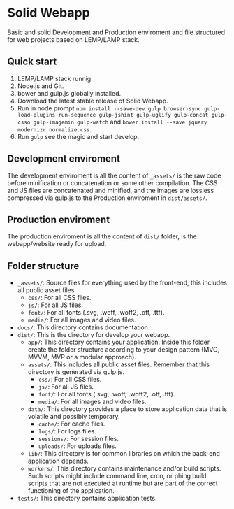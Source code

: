 Solid Webapp
============

Basic and solid Development and Production enviroment and file structured for web projects based on LEMP/LAMP stack.

## Quick start
1. LEMP/LAMP stack runnig.
2. Node.js and Git.
3. bower and gulp.js globally installed.
4. Download the latest stable release of Solid Webapp.
4. Run in node prompt `npm install --save-dev gulp browser-sync gulp-load-plugins run-sequence gulp-jshint gulp-uglify gulp-concat gulp-csso gulp-imagemin gulp-watch` and `bower install --save jquery modernizr normalize.css`.
5. Run `gulp` see the magic and start develop. 

## Development enviroment
The development enviroment is all the content of `_assets/` is the raw code before minification or concatenation or some other compilation. The CSS and JS files are concatenated and minified, and the images are lossless compressed via gulp.js to the Production enviroment in `dist/assets/`.

## Production enviroment
The production enviroment is all the content of `dist/` folder, is the webapp/website ready for upload.

## Folder structure

* `_assets/`: Source files for everything used by the front-end, this includes all public asset files. 
    * `css/`: For all CSS files.
    * `js/`: For all JS files.
    * `font/`: For all fonts (.svg, .woff, .woff2, .otf, .ttf).
    * `media/`: For all images and video files.
* `docs/`: This directory contains documentation.
* `dist/`: This is the directory for develop your webapp.
  * `app/`: This directory contains your application. Inside this folder create the folder structure according to your design pattern (MVC, MVVM, MVP or a modular approach).
  * `assets/`: This includes all public asset files. Remember that this directory is generated via gulp.js.
    * `css/`: For all CSS files.
    * `js/`: For all JS files.
    * `font/`: For all fonts (.svg, .woff, .woff2, .otf, .ttf).
    * `media/`: For all images and video files.
  * `data/`: This directory provides a place to store application data that is volatile and possibly temporary. 
    * `cache/`: For cache files.
    * `logs/`: For logs files.
    * `sessions/`: For session files.
    * `uploads/`: For uploads files.
  * `lib/`: This directory is for common libraries on which the back-end application depends.
  * `workers/`: This directory contains maintenance and/or build scripts. Such scripts might include command line, cron, or phing build scripts that are not executed at runtime but are part of the correct functioning of the application.
* `tests/`: This directory contains application tests.